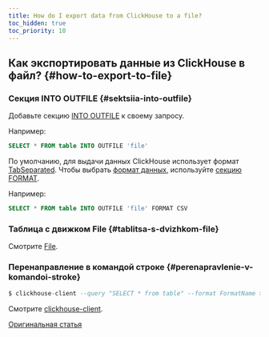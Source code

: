 ```yaml
---
title: How do I export data from ClickHouse to a file?
toc_hidden: true
toc_priority: 10
---
```


## Как экспортировать данные из ClickHouse в файл? {#how-to-export-to-file}

### Секция INTO OUTFILE {#sektsiia-into-outfile}

Добавьте секцию [INTO OUTFILE](../sql-reference/statements/select/into-outfile.md#into-outfile-clause) к своему запросу.

Например:

``` sql
SELECT * FROM table INTO OUTFILE 'file'
```

По умолчанию, для выдачи данных ClickHouse использует формат [TabSeparated](../interfaces/formats.md#tabseparated). Чтобы выбрать [формат данных](../interfaces/formats.md), используйте [секцию FORMAT](../sql-reference/statements/select/format.md#format-clause).

Например:

``` sql
SELECT * FROM table INTO OUTFILE 'file' FORMAT CSV
```

### Таблица с движком File {#tablitsa-s-dvizhkom-file}

Смотрите [File](../engines/table-engines/special/file.md).

### Перенаправление в командой строке {#perenapravlenie-v-komandoi-stroke}

``` sql
$ clickhouse-client --query "SELECT * from table" --format FormatName > result.txt
```

Смотрите [clickhouse-client](../interfaces/cli.md).

[Оригинальная статья](https://clickhouse.tech/docs/en/faq/general/) <!--hide-->

